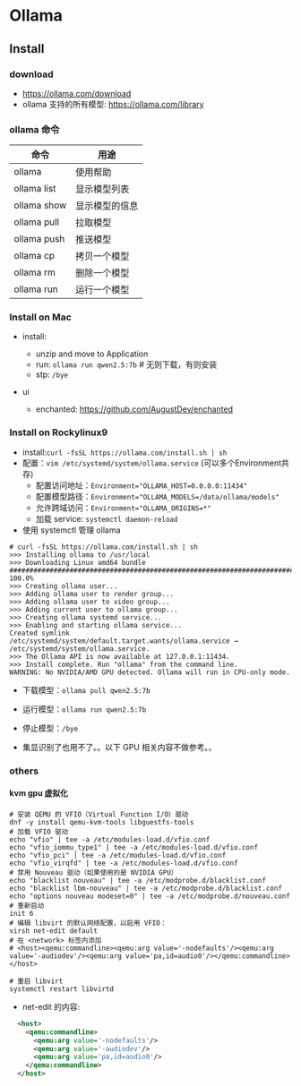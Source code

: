 # Ollama

## Install

### download

- https://ollama.com/download
- ollama 支持的所有模型: https://ollama.com/library


### ollama 命令
| 命令          | 用途      |
|-------------|---------|
| ollama      | 使用帮助    |
| ollama list | 显示模型列表  |
| ollama show | 显示模型的信息 |
| ollama pull | 拉取模型    |
| ollama push | 推送模型    |
| ollama cp   | 拷贝一个模型  |
| ollama rm   | 删除一个模型  |
| ollama run  | 运行一个模型  |

### Install on Mac

- install:
  - unzip and move to Application
  - run:  `ollama run qwen2.5:7b` # 无则下载，有则安装
  - stp: `/bye`

- ui
  - enchanted: https://github.com/AugustDev/enchanted

### Install on Rockylinux9

- install:`curl -fsSL https://ollama.com/install.sh | sh`
- 配置：`vim /etc/systemd/system/ollama.service` (可以多个Environment共存)
  - 配置访问地址：`Environment="OLLAMA_HOST=0.0.0.0:11434"`
  - 配置模型路径：`Environment="OLLAMA_MODELS=/data/ollama/models"`
  - 允许跨域访问：`Environment="OLLAMA_ORIGINS=*"`
  - 加载 service: `systemctl daemon-reload`
- 使用 systemctl 管理 ollama

```shell
# curl -fsSL https://ollama.com/install.sh | sh
>>> Installing ollama to /usr/local
>>> Downloading Linux amd64 bundle
######################################################################## 100.0%
>>> Creating ollama user...
>>> Adding ollama user to render group...
>>> Adding ollama user to video group...
>>> Adding current user to ollama group...
>>> Creating ollama systemd service...
>>> Enabling and starting ollama service...
Created symlink /etc/systemd/system/default.target.wants/ollama.service → /etc/systemd/system/ollama.service.
>>> The Ollama API is now available at 127.0.0.1:11434.
>>> Install complete. Run "ollama" from the command line.
WARNING: No NVIDIA/AMD GPU detected. Ollama will run in CPU-only mode.
```

- 下载模型：`ollama pull qwen2.5:7b`
- 运行模型：`ollama run qwen2.5:7b`
- 停止模型：`/bye`


- 集显识别了也用不了。。以下 GPU 相关内容不做参考。。

### others

#### kvm gpu 虚拟化

```shell
# 安装 QEMU 的 VFIO（Virtual Function I/O）驱动
dnf -y install qemu-kvm-tools libguestfs-tools
# 加载 VFIO 驱动
echo "vfio" | tee -a /etc/modules-load.d/vfio.conf
echo "vfio_iommu_type1" | tee -a /etc/modules-load.d/vfio.conf
echo "vfio_pci" | tee -a /etc/modules-load.d/vfio.conf
echo "vfio_virqfd" | tee -a /etc/modules-load.d/vfio.conf
# 禁用 Nouveau 驱动（如果使用的是 NVIDIA GPU）
echo "blacklist nouveau" | tee -a /etc/modprobe.d/blacklist.conf
echo "blacklist lbm-nouveau" | tee -a /etc/modprobe.d/blacklist.conf
echo "options nouveau modeset=0" | tee -a /etc/modprobe.d/nouveau.conf
# 重新启动
init 6
# 编辑 libvirt 的默认网络配置，以启用 VFIO：
virsh net-edit default
# 在 <network> 标签内添加
# <host><qemu:commandline><qemu:arg value='-nodefaults'/><qemu:arg value='-audiodev'/><qemu:arg value='pa,id=audio0'/></qemu:commandline></host>

# 重启 libvirt
systemctl restart libvirtd
```

- net-edit  的内容:
```xml
  <host>
    <qemu:commandline>
      <qemu:arg value='-nodefaults'/>
      <qemu:arg value='-audiodev'/>
      <qemu:arg value='pa,id=audio0'/>
    </qemu:commandline>
  </host>
```
